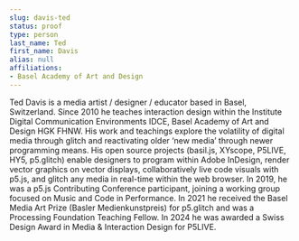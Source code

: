```yaml
---
slug: davis-ted
status: proof
type: person
last_name: Ted
first_name: Davis
alias: null
affiliations:
- Basel Academy of Art and Design
---
```


Ted Davis is a media artist / designer / educator based in Basel, Switzerland.
Since 2010 he teaches interaction design within the Institute Digital Communication Environments IDCE, Basel Academy of Art and Design HGK FHNW.
His work and teachings explore the volatility of digital media through glitch and
reactivating older ‘new media’ through newer programming means. His open
source projects (basil.js, XYscope, P5LIVE, HY5, p5.glitch) enable designers to
program within Adobe InDesign, render vector graphics on vector displays, collaboratively live code visuals with p5.js, and glitch any media in real-time within
the web browser. In 2019, he was a p5.js Contributing Conference participant,
joining a working group focused on Music and Code in Performance. In 2021 he
received the Basel Media Art Prize (Basler Medienkunstpreis) for p5.glitch and
was a Processing Foundation Teaching Fellow. In 2024 he was awarded a Swiss
Design Award in Media & Interaction Design for P5LIVE.

